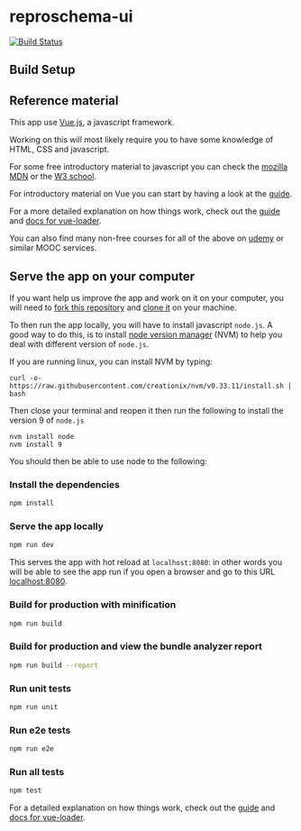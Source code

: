 # reproschema-ui

[![Build Status](https://travis-ci.org/ReproNim/schema-ui.svg?branch=master)](https://travis-ci.org/ReproNim/schema-ui)


## Build Setup
## Reference material

This app use [Vue.js](https://vuejs.org/), a javascript framework.

Working on this will most likely require you to have some knowledge of HTML, CSS and javascript.

For some free introductory material to javascript you can check the [mozilla MDN](https://developer.mozilla.org/en-US/docs/Web/JavaScript) or the [W3 school](https://www.w3schools.com/js/default.asp).

For introductory material on Vue you can start by having a look at the [guide](https://vuejs.org/v2/guide/).

For a more detailed explanation on how things work, check out the [guide](http://vuejs-templates.github.io/webpack/) and [docs for vue-loader](http://vuejs.github.io/vue-loader).

You can also find many non-free courses for all of the above on [udemy](https://www.udemy.com/) or similar MOOC services.

## Serve the app on your computer

If you want help us improve the app and work on it on your computer, you will need to [fork this repository](https://help.github.com/en/github/getting-started-with-github/fork-a-repo) and [clone it](https://help.github.com/en/github/creating-cloning-and-archiving-repositories/cloning-a-repository) on your machine.

To then run the app locally, you will have to install javascript `node.js`. A good way to do this, is to install [node version manager](https://github.com/nvm-sh/nvm) (NVM) to help you deal with different version of `node.js`.

If you are running linux, you can install NVM by typing:

```
curl -o- https://raw.githubusercontent.com/creationix/nvm/v0.33.11/install.sh | bash
```

Then close your terminal and reopen it then run the following to install the version 9 of `node.js`

```
nvm install node
nvm install 9
```

You should then be able to use node to the following:

### Install the dependencies
``` bash
npm install
```

### Serve the app locally
``` bash
npm run dev
```

This serves the app with hot reload at `localhost:8080`: in other words you will be able to see the app run if you open a browser and go to this URL [localhost:8080](localhost:8080).

### Build for production with minification
``` bash
npm run build
```

### Build for production and view the bundle analyzer report
``` bash
npm run build --report
```

### Run unit tests
``` bash
npm run unit
```

### Run e2e tests
``` bash
npm run e2e
```

### Run all tests
``` bash
npm test
```

For a detailed explanation on how things work, check out the [guide](http://vuejs-templates.github.io/webpack/) and [docs for vue-loader](http://vuejs.github.io/vue-loader).

